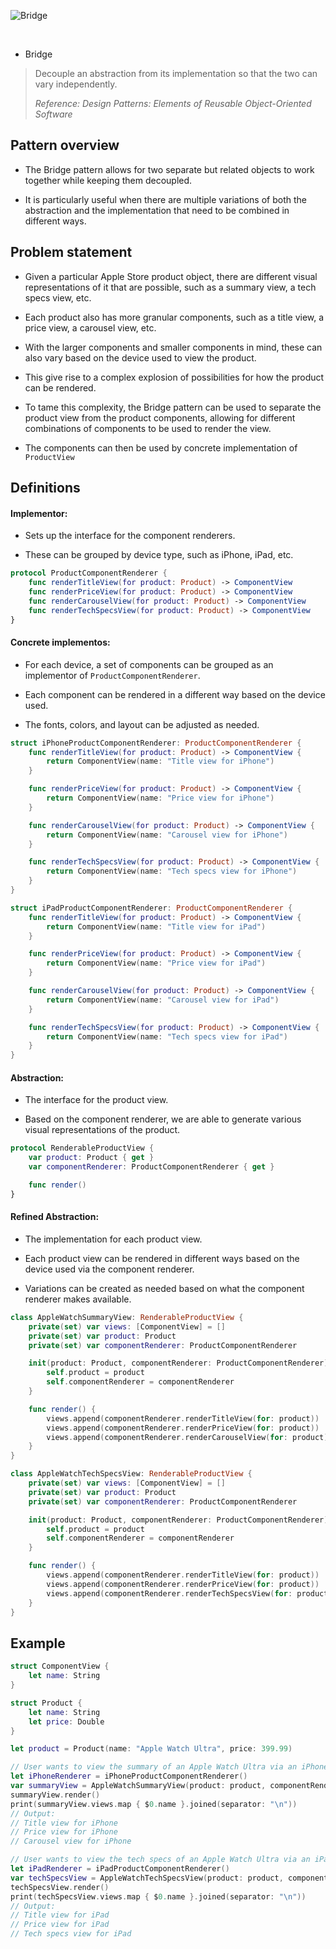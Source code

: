 ![Bridge](https://github.com/user-attachments/assets/8d1e0afd-4f2c-4fe5-9000-01c540b1fad3)

<br />

* Bridge

> Decouple an abstraction from its implementation so that the two can vary independently.
>
> _Reference: Design Patterns: Elements of Reusable Object-Oriented Software_

## Pattern overview

- The Bridge pattern allows for two separate but related objects to work together while keeping them decoupled.

- It is particularly useful when there are multiple variations of both the abstraction and the implementation that need to be combined in different ways.

## Problem statement

- Given a particular Apple Store product object, there are different visual representations of it that are possible, such as a summary view, a tech specs view, etc.

- Each product also has more granular components, such as a title view, a price view, a carousel view, etc.

- With the larger components and smaller components in mind, these can also vary based on the device used to view the product.

- This give rise to a complex explosion of possibilities for how the product can be rendered.

- To tame this complexity, the Bridge pattern can be used to separate the product view from the product components, allowing for different combinations of components to be used to render the view.

- The components can then be used by concrete implementation of `ProductView`

## Definitions

#### Implementor:

- Sets up the interface for the component renderers.

- These can be grouped by device type, such as iPhone, iPad, etc.

```swift
protocol ProductComponentRenderer {
    func renderTitleView(for product: Product) -> ComponentView
    func renderPriceView(for product: Product) -> ComponentView
    func renderCarouselView(for product: Product) -> ComponentView
    func renderTechSpecsView(for product: Product) -> ComponentView
}
```

#### Concrete implementos:

- For each device, a set of components can be grouped as an implementor of `ProductComponentRenderer`.

- Each component can be rendered in a different way based on the device used.

- The fonts, colors, and layout can be adjusted as needed.

````swift
struct iPhoneProductComponentRenderer: ProductComponentRenderer {
    func renderTitleView(for product: Product) -> ComponentView {
        return ComponentView(name: "Title view for iPhone")
    }

    func renderPriceView(for product: Product) -> ComponentView {
        return ComponentView(name: "Price view for iPhone")
    }

    func renderCarouselView(for product: Product) -> ComponentView {
        return ComponentView(name: "Carousel view for iPhone")
    }

    func renderTechSpecsView(for product: Product) -> ComponentView {
        return ComponentView(name: "Tech specs view for iPhone")
    }
}

struct iPadProductComponentRenderer: ProductComponentRenderer {
    func renderTitleView(for product: Product) -> ComponentView {
        return ComponentView(name: "Title view for iPad")
    }

    func renderPriceView(for product: Product) -> ComponentView {
        return ComponentView(name: "Price view for iPad")
    }

    func renderCarouselView(for product: Product) -> ComponentView {
        return ComponentView(name: "Carousel view for iPad")
    }

    func renderTechSpecsView(for product: Product) -> ComponentView {
        return ComponentView(name: "Tech specs view for iPad")
    }
}
````

#### Abstraction:

- The interface for the product view.

- Based on the component renderer, we are able to generate various visual representations of the product.

```swift
protocol RenderableProductView {
    var product: Product { get }
    var componentRenderer: ProductComponentRenderer { get }

    func render()
}
```

#### Refined Abstraction:

- The implementation for each product view.

- Each product view can be rendered in different ways based on the device used via the component renderer.

- Variations can be created as needed based on what the component renderer makes available.

```swift
class AppleWatchSummaryView: RenderableProductView {
    private(set) var views: [ComponentView] = []
    private(set) var product: Product
    private(set) var componentRenderer: ProductComponentRenderer

    init(product: Product, componentRenderer: ProductComponentRenderer) {
        self.product = product
        self.componentRenderer = componentRenderer
    }

    func render() {
        views.append(componentRenderer.renderTitleView(for: product))
        views.append(componentRenderer.renderPriceView(for: product))
        views.append(componentRenderer.renderCarouselView(for: product))
    }
}

class AppleWatchTechSpecsView: RenderableProductView {
    private(set) var views: [ComponentView] = []
    private(set) var product: Product
    private(set) var componentRenderer: ProductComponentRenderer

    init(product: Product, componentRenderer: ProductComponentRenderer) {
        self.product = product
        self.componentRenderer = componentRenderer
    }

    func render() {
        views.append(componentRenderer.renderTitleView(for: product))
        views.append(componentRenderer.renderPriceView(for: product))
        views.append(componentRenderer.renderTechSpecsView(for: product))
    }
}
```

## Example

```swift
struct ComponentView {
    let name: String
}

struct Product {
    let name: String
    let price: Double
}

let product = Product(name: "Apple Watch Ultra", price: 399.99)

// User wants to view the summary of an Apple Watch Ultra via an iPhone
let iPhoneRenderer = iPhoneProductComponentRenderer()
var summaryView = AppleWatchSummaryView(product: product, componentRenderer: iPhoneRenderer)
summaryView.render()
print(summaryView.views.map { $0.name }.joined(separator: "\n"))
// Output:
// Title view for iPhone
// Price view for iPhone
// Carousel view for iPhone

// User wants to view the tech specs of an Apple Watch Ultra via an iPad
let iPadRenderer = iPadProductComponentRenderer()
var techSpecsView = AppleWatchTechSpecsView(product: product, componentRenderer: iPadRenderer)
techSpecsView.render()
print(techSpecsView.views.map { $0.name }.joined(separator: "\n"))
// Output:
// Title view for iPad
// Price view for iPad
// Tech specs view for iPad
```
